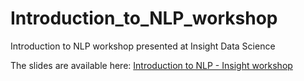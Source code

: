 # Introduction_to_NLP_workshop
Introduction to NLP workshop presented at Insight Data Science

The slides are available here: 
[Introduction to NLP - Insight workshop](https://docs.google.com/presentation/d/16sI-LsSjIvsm-iKsfiDc65v4G4GggqVokSBQJddBvyY/edit?usp=sharing)
